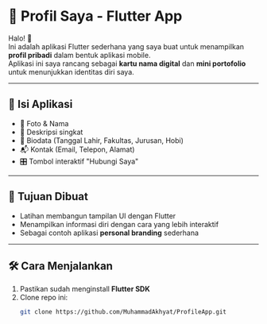 # 👤 Profil Saya - Flutter App

Halo! 👋  
Ini adalah aplikasi Flutter sederhana yang saya buat untuk menampilkan **profil pribadi** dalam bentuk aplikasi mobile.  
Aplikasi ini saya rancang sebagai **kartu nama digital** dan **mini portofolio** untuk menunjukkan identitas diri saya.

---

## 🧩 Isi Aplikasi
- 📸 Foto & Nama
- 📝 Deskripsi singkat
- 📖 Biodata (Tanggal Lahir, Fakultas, Jurusan, Hobi)
- 📬 Kontak (Email, Telepon, Alamat)
- 🎛️ Tombol interaktif "Hubungi Saya"

---

## 🎯 Tujuan Dibuat
- Latihan membangun tampilan UI dengan Flutter  
- Menampilkan informasi diri dengan cara yang lebih interaktif  
- Sebagai contoh aplikasi **personal branding** sederhana  

---

## 🛠️ Cara Menjalankan
1. Pastikan sudah menginstall **Flutter SDK**  
2. Clone repo ini:
   ```bash
   git clone https://github.com/MuhammadAkhyat/ProfileApp.git

